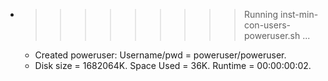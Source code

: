 * >>>>>>>>> Running inst-min-con-users-poweruser.sh ...
  * Created poweruser: Username/pwd = poweruser/poweruser.
  * Disk size = 1682064K. Space Used = 36K. Runtime = 00:00:00:02.
